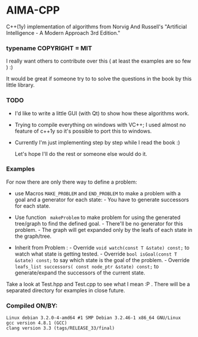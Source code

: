 AIMA-CPP
========

C++(1y) implementation of algorithms from Norvig And Russell's "Artificial Intelligence - A Modern Approach 3rd Edition."

### typename COPYRIGHT = MIT

 I really want others to contribute over this ( at least the examples are so few ) :)
 
 It would be great if someone try to to solve the questions in the book by this little library.

### TODO

- I'd like to write a little GUI (with Qt) to show how these algorithms work.
- Trying to compile everything on windows with VC++; I used almost no feature of c++1y so it's possible to port this to windows.

- Currently I'm just implementing step by step while I read the book :)

  Let's hope I'll do the rest or someone else would do it.

### Examples

  For now there are only there way to define a problem:
  -  use Macros ```MAKE_PROBLEM``` and ``` END_PROBLEM ``` to make a problem with a goal and a generator for each state:
    - You have to generate successors for each state.

  -  Use function ``` makeProblem``` to make problem for using the generated tree/graph to find the defined goal.
    - There'll be no generator for this problem.
    - The graph will get expanded only by the leafs of each state in the graph/tree.

  -  Inherit from Problem<T> :
    - Override ```void watch(const T &state) const;``` to watch what state is getting tested.
    - Override ```bool isGoal(const T &state) const;``` to say which state is the goal of the problem.
    - Override ```leafs_list successors( const node_ptr &state) const;``` to generate/expand the successors of the current state.


  Take a look at Test.hpp and Test.cpp to see what I mean :P .
  There will be a separated directory for examples in close future.


### Compiled ON/BY:

```
Linux debian 3.2.0-4-amd64 #1 SMP Debian 3.2.46-1 x86_64 GNU/Linux
gcc version 4.8.1 (GCC)
clang version 3.3 (tags/RELEASE_33/final)
```
